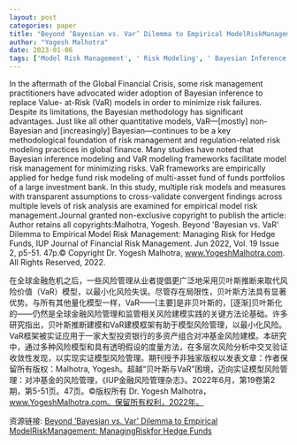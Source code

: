 ```yaml
---
layout: post
categories: paper
title: "Beyond ‘Bayesian vs. Var’ Dilemma to Empirical ModelRiskManagement: ManagingRiskfor Hedge Funds"
author: "Yogesh Malhotra"
date: 2023-01-06
tags: ['Model Risk Management', ' Risk Modeling', ' Bayesian Inference', ' VaR', ' Portfolio Construction', ' Portfolio Optimization', ' Fund of Funds', ' Hedge Funds']
---
```


In the aftermath of the Global Financial Crisis, some risk management practitioners have advocated wider adoption of Bayesian inference to replace Value- at-Risk (VaR) models in order to minimize risk failures. Despite its limitations, the Bayesian methodology has significant advantages. Just like all other quantitative models, VaR—[mostly] non-Bayesian and [increasingly] Bayesian—continues to be a key methodological foundation of risk management and regulation-related risk modeling practices in global finance. Many studies have noted that Bayesian inference modeling and VaR modeling frameworks facilitate model risk management for minimizing risks. VaR frameworks are empirically applied for hedge fund risk modeling of multi-asset fund of funds portfolios of a large investment bank. In this study, multiple risk models and measures with transparent assumptions to cross-validate convergent findings across multiple levels of risk analysis are examined for empirical model risk management.Journal granted non-exclusive copyright to publish the article: Author retains all copyrights:Malhotra, Yogesh. Beyond 'Bayesian vs. VaR' Dilemma to Empirical Model Risk Management: Managing Risk for Hedge Funds, IUP Journal of Financial Risk Management. Jun 2022, Vol. 19 Issue 2, p5-51. 47p.© Copyright Dr. Yogesh Malhotra, www.YogeshMalhotra.com. All Rights Reserved, 2022.

在全球金融危机之后，一些风险管理从业者提倡更广泛地采用贝叶斯推断来取代风险价值（VaR）模型，以最小化风险失误。尽管存在局限性，贝叶斯方法具有显著优势。与所有其他量化模型一样，VaR——[主要]是非贝叶斯的，[逐渐]贝叶斯化的——仍然是全球金融风险管理和监管相关风险建模实践的关键方法论基础。许多研究指出，贝叶斯推断建模和VaR建模框架有助于模型风险管理，以最小化风险。VaR框架被实证应用于一家大型投资银行的多资产组合对冲基金风险建模。本研究中，通过多种风险模型和具有透明假设的度量方法，在多层次风险分析中交叉验证收敛性发现，以实现实证模型风险管理。期刊授予非独家版权以发表文章：作者保留所有版权：Malhotra, Yogesh。超越“贝叶斯与VaR”困境，迈向实证模型风险管理：对冲基金的风险管理，《IUP金融风险管理杂志》。2022年6月，第19卷第2期，第5-51页。47页。©版权所有 Dr. Yogesh Malhotra，www.YogeshMalhotra.com。保留所有权利，2022年。

资源链接: [Beyond ‘Bayesian vs. Var’ Dilemma to Empirical ModelRiskManagement: ManagingRiskfor Hedge Funds](https://papers.ssrn.com/sol3/papers.cfm?abstract_id=4301788)
